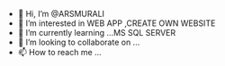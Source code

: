 - 👋 Hi, I’m @ARSMURALI
- 👀 I’m interested in    WEB APP ,CREATE OWN WEBSITE
- 🌱 I’m currently learning ...MS SQL SERVER
- 💞️ I’m looking to collaborate on ...
- 📫 How to reach me ...

<!---
ARSMURALI/ARSMURALI is a ✨ special ✨ repository because its `README.md` (this file) appears on your GitHub profile.
You can click the Preview link to take a look at your changes.
--->
